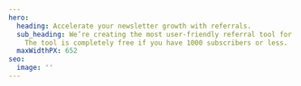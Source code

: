 ```yaml
---
hero:
  heading: Accelerate your newsletter growth with referrals.
  sub_heading: We’re creating the most user-friendly referral tool for newsletter creators.
    The tool is completely free if you have 1000 subscribers or less.
  maxWidthPX: 652
seo:
  image: ''
---
```

